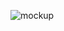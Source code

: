 ![mockup](https://github.com/EnterZero/Pig-Game/assets/124633657/9d4c3dcf-766f-49ee-b2c0-68e09ac90786)

